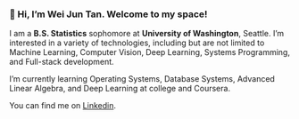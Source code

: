 ### 👋 Hi, I’m Wei Jun Tan. Welcome to my space!

I am a **B.S. Statistics** sophomore at **University of Washington**, Seattle. I’m interested in a variety of technologies, including but are not limited to Machine Learning, Computer Vision, Deep Learning, Systems Programming, and Full-stack development.

I’m currently learning Operating Systems, Database Systems, Advanced Linear Algebra, and Deep Learning at college and Coursera.

You can find me on [Linkedin](https://www.linkedin.com/in/wei-jun-tan-2a7182201).
